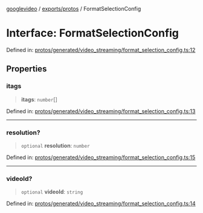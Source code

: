 [googlevideo](../../../README.md) / [exports/protos](../README.md) / FormatSelectionConfig

# Interface: FormatSelectionConfig

Defined in: [protos/generated/video\_streaming/format\_selection\_config.ts:12](https://github.com/LuanRT/googlevideo/blob/5b84100979befab767d819a9606dde964d469341/protos/generated/video_streaming/format_selection_config.ts#L12)

## Properties

### itags

> **itags**: `number`[]

Defined in: [protos/generated/video\_streaming/format\_selection\_config.ts:13](https://github.com/LuanRT/googlevideo/blob/5b84100979befab767d819a9606dde964d469341/protos/generated/video_streaming/format_selection_config.ts#L13)

***

### resolution?

> `optional` **resolution**: `number`

Defined in: [protos/generated/video\_streaming/format\_selection\_config.ts:15](https://github.com/LuanRT/googlevideo/blob/5b84100979befab767d819a9606dde964d469341/protos/generated/video_streaming/format_selection_config.ts#L15)

***

### videoId?

> `optional` **videoId**: `string`

Defined in: [protos/generated/video\_streaming/format\_selection\_config.ts:14](https://github.com/LuanRT/googlevideo/blob/5b84100979befab767d819a9606dde964d469341/protos/generated/video_streaming/format_selection_config.ts#L14)
